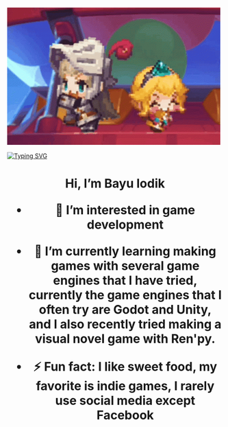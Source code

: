 ![alt text](https://github.com/Bayulodik/Bayulodik/blob/main/guardian-tales.gif) 

  <a href="https://git.io/typing-svg"><img src="https://readme-typing-svg.demolab.com?font=Fira+Code&duration=2000&pause=1000&color=FF4545&background=FFFFFF00&center=false&vCenter=true&random=false&width=435&lines=A+game+developer;flexible+and+dynamic+principle;Casual+Gamer;Otaku;Classical+Music+Enjoyer" alt="Typing SVG" /></a>

<h1 align="center"> Hi, I’m Bayu lodik

- 👀 I’m interested in game development

- 🌱 I’m currently learning making games
  with several game engines that I have tried,
  currently the game engines that I often try
  are Godot and Unity, and I also recently tried
  making a visual novel game with Ren'py.
  
- ⚡ Fun fact: I like sweet food,
  my favorite is indie games,
  I rarely use social media except Facebook

<!---
Bayulodik/Bayulodik is a ✨ special ✨ repository because its `README.md` (this file) appears on your GitHub profile.
You can click the Preview link to take a look at your changes.
--->
